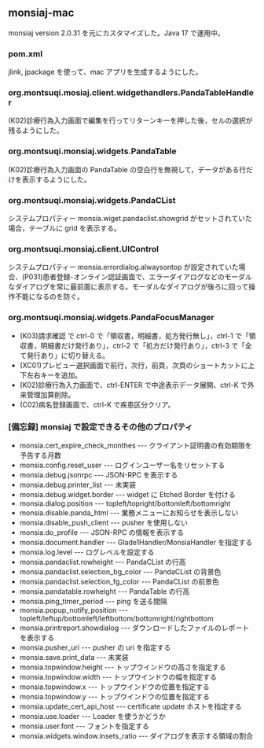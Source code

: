 ## monsiaj-mac ##
monsiaj version 2.0.31 を元にカスタマイズした。Java 17 で運用中。

### pom.xml ###
jlink, jpackage を使って、mac アプリを生成するようにした。

### org.montsuqi.mosiaj.client.widgethandlers.PandaTableHandler ###
(K02)診療行為入力画面で編集を行ってリターンキーを押した後，セルの選択が残るようにした。

### org.montsuqi.monsiaj.widgets.PandaTable ###
(K02)診療行為入力画面の PandaTable の空白行を無視して，データがある行だけを表示するようにした。

### org.montsuqi.monsiaj.widgets.PandaCList ###
システムプロパティー monsia.wiget.pandaclist.showgrid がセットされていた場合，テーブルに grid を表示する。

### org.montsuqi.monsiaj.client.UIControl ###
システムプロパティー monsia.errordialog.alwaysontop が設定されていた場合、(P031)患者登録-オンライン認証画面で、エラーダイアログなどのモーダルなダイアログを常に最前面に表示する。モーダルなダイアログが後ろに回って操作不能になるのを防ぐ。

### org.montsuqi.monsiaj.widgets.PandaFocusManager ###
* (K03)請求確認 で ctrl-0 で「領収書，明細書，処方発行無し」，ctrl-1 で「領収書，明細書だけ発行あり」，ctrl-2 で「処方だけ発行あり」，ctrl-3 で「全て発行あり」に切り替える。
* (XC01)プレビュー選択画面で前行，次行，前頁，次頁のショートカットに上下左右キーを追加。
* (K02)診療行為入力画面で、ctrl-ENTER で中途表示データ展開、ctrl-K で外来管理加算削除。
* (C02)病名登録画面で、ctrl-K で疾患区分クリア。

### [備忘録] monsiaj で設定できるその他のプロパティ ###
* monsia.cert_expire_check_monthes --- クライアント証明書の有効期限を予告する月数
* monsia.config.reset_user --- ログインユーザー名をリセットする
* monsia.debug.jsonrpc --- JSON-RPC を表示する
* monsia.debug.printer_list --- 未実装
* monsia.debug.widget.border --- widget に Etched Border を付ける
* monsia.dialog.position --- topleft/topright/bottomleft/bottomright
* monsia.disable.panda_html --- 業務メニューにお知らせを表示しない
* monsia.disable_push_client --- pusher を使用しない
* monsia.do_profile --- JSON-RPC の情報を表示する
* monsia.document.handler --- Glade1Handler/MonsiaHandler を指定する
* monsia.log.level --- ログレベルを設定する
* monsia.pandaclist.rowheight --- PandaCList の行高
* monsia.pandaclist.selection_bg_color --- PandaCList の背景色
* monsia.pandaclist.selection_fg_color --- PandaCList の前景色
* monsia.pandatable.rowheight --- PandaTable の行高
* monsia.ping_timer_period --- ping を送る間隔
* monsia.popup_notify_position --- topleft/leftup/bottomleft/leftbottom/bottomright/rightbottom
* monsia.printreport.showdialog --- ダウンロードしたファイルのレポートを表示する
* monsia.pusher_uri --- pusher の uri を指定する
* monsia.save.print_data --- 未実装
* monsia.topwindow.height --- トップウインドウの高さを指定する
* monsia.topwindow.width --- トップウインドウの幅を指定する
* monsia.topwindow.x --- トップウインドウの位置を指定する
* monsia.topwindow.y --- トップウインドウの位置を指定する
* monsia.update_cert_api_host --- certificate update ホストを指定する
* monsia.use.loader --- Loader を使うかどうか
* monsia.user.font --- フォントを指定する
* monsia.widgets.window.insets_ratio --- ダイアログを表示する領域の割合
